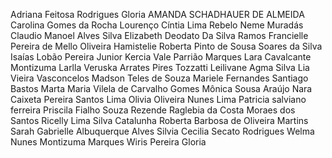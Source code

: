 Adriana Feitosa Rodrigues Gloria
AMANDA SCHADHAUER DE ALMEIDA
Carolina Gomes da Rocha Lourenço 
Cíntia Lima Rebelo Neme Muradás 
Claudio Manoel Alves Silva 
Elizabeth Deodato Da Silva Ramos 
Francielle Pereira de Mello Oliveira
Hamistelie Roberta Pinto de Sousa Soares da Silva
Isaías Lobão Pereira Junior 
Kercia Vale Parrião Marques 
Lara Cavalcante Montizuma
Larlla Veruska Arrates Pires Tozzatti 
Leilivane Agma Silva 
Lia Vieira Vasconcelos
Madson Teles de Souza 
Mariele Fernandes Santiago Bastos 
Marta Maria Vilela de Carvalho Gomes 
Mônica Sousa Araújo 
Nara Caixeta Pereira Santos Lima
Olivia Oliveira Nunes Lima 
Patricia salviano ferreira
Priscila Fialho Souza Rezende 
Raglebia da Costa Moraes dos Santos 
Ricelly Lima Silva Catalunha
Roberta Barbosa de Oliveira Martins 
Sarah Gabrielle Albuquerque Alves
Silvia Cecilia Secato Rodrigues
Welma Nunes Montizuma Marques 
Wiris Pereira Gloria